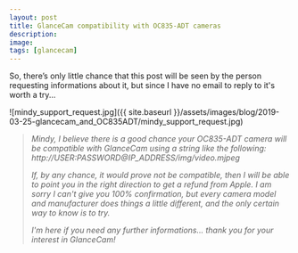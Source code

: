 ```yaml
---
layout: post
title: GlanceCam compatibility with OC835-ADT cameras
description:
image:
tags: [glancecam]
---
```

So, there’s only little chance that this post will be seen by the person requesting informations about it, but since I have no email to reply to it's worth a try...

![mindy_support_request.jpg]({{ site.baseurl }}/assets/images/blog/2019-03-25-glancecam_and_OC835ADT/mindy_support_request.jpg)

>*Mindy, I believe there is a good chance your OC835-ADT camera will be compatible with GlanceCam using a string like the following:*
>*http://USER:PASSWORD@IP_ADDRESS/img/video.mjpeg*
>
>*If, by any chance, it would prove not be compatible, then I will be able to point you in the right direction to get a refund from Apple.*
>*I am sorry I can't give you 100% confirmation, but every camera model and manufacturer does things a little different, and the only certain way to know is to try.*
>
>*I'm here if you need any further informations... thank you for your interest in GlanceCam!*